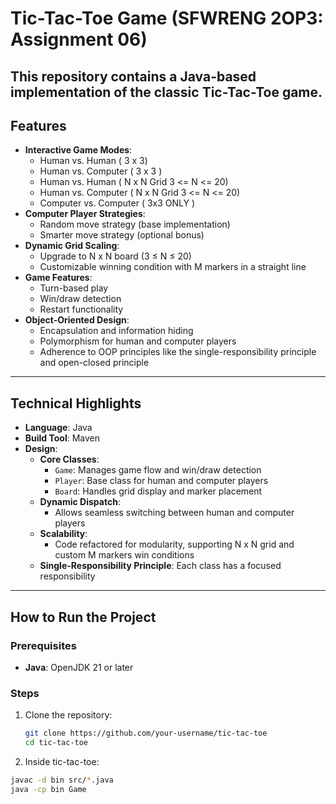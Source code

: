 # Tic-Tac-Toe Game (SFWRENG 2OP3: Assignment 06)

This repository contains a Java-based implementation of the classic **Tic-Tac-Toe** game. 
---

## Features

- **Interactive Game Modes**:
  - Human vs. Human ( 3 x 3)
  - Human vs. Computer ( 3 x 3 )
  - Human vs. Human ( N x N Grid 3 <= N <= 20)
  - Human vs. Computer ( N x N Grid 3 <= N <= 20)
  - Computer vs. Computer ( 3x3 ONLY )
- **Computer Player Strategies**:
  - Random move strategy (base implementation)
  - Smarter move strategy (optional bonus)
- **Dynamic Grid Scaling**:
  - Upgrade to N x N board (3 ≤ N ≤ 20)
  - Customizable winning condition with M markers in a straight line
- **Game Features**:
  - Turn-based play
  - Win/draw detection
  - Restart functionality
- **Object-Oriented Design**:
  - Encapsulation and information hiding
  - Polymorphism for human and computer players
  - Adherence to OOP principles like the single-responsibility principle and open-closed principle

---

## Technical Highlights

- **Language**: Java
- **Build Tool**: Maven
- **Design**:
  - **Core Classes**:
    - `Game`: Manages game flow and win/draw detection
    - `Player`: Base class for human and computer players
    - `Board`: Handles grid display and marker placement
  - **Dynamic Dispatch**:
    - Allows seamless switching between human and computer players
  - **Scalability**:
    - Code refactored for modularity, supporting N x N grid and custom M markers win conditions
  - **Single-Responsibility Principle**: Each class has a focused responsibility

---

## How to Run the Project

### Prerequisites
- **Java**: OpenJDK 21 or later

### Steps
1. Clone the repository:
   ```bash
   git clone https://github.com/your-username/tic-tac-toe
   cd tic-tac-toe
2. Inside tic-tac-toe: 
  ```bash 
  javac -d bin src/*.java
  java -cp bin Game

  